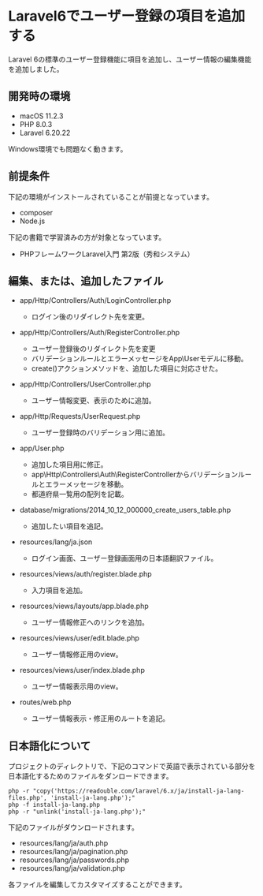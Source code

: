 # Laravel6でユーザー登録の項目を追加する

Laravel 6の標準のユーザー登録機能に項目を追加し、ユーザー情報の編集機能を追加しました。

## 開発時の環境

- macOS 11.2.3
- PHP 8.0.3
- Laravel 6.20.22

Windows環境でも問題なく動きます。

## 前提条件

下記の環境がインストールされていることが前提となっています。

- composer
- Node.js

下記の書籍で学習済みの方が対象となっています。

- PHPフレームワークLaravel入門 第2版（秀和システム）

## 編集、または、追加したファイル

- app/Http/Controllers/Auth/LoginController.php
  - ログイン後のリダイレクト先を変更。

- app/Http/Controllers/Auth/RegisterController.php
  - ユーザー登録後のリダイレクト先を変更
  - バリデーションルールとエラーメッセージをApp\Userモデルに移動。
  - create()アクションメソッドを、追加した項目に対応させた。

- app/Http/Controllers/UserController.php
  - ユーザー情報変更、表示のために追加。

- app/Http/Requests/UserRequest.php
  - ユーザー登録時のバリデーション用に追加。

- app/User.php
  - 追加した項目用に修正。
  - app\Http\Controllers\Auth\RegisterControllerからバリデーションルールとエラーメッセージを移動。
  - 都道府県一覧用の配列を記載。

- database/migrations/2014_10_12_000000_create_users_table.php
  - 追加したい項目を追記。

- resources/lang/ja.json
  - ログイン画面、ユーザー登録画面用の日本語翻訳ファイル。

- resources/views/auth/register.blade.php
  - 入力項目を追加。

- resources/views/layouts/app.blade.php
  - ユーザー情報修正へのリンクを追加。

- resources/views/user/edit.blade.php
  - ユーザー情報修正用のview。

- resources/views/user/index.blade.php
  - ユーザー情報表示用のview。

- routes/web.php
  - ユーザー情報表示・修正用のルートを追記。

## 日本語化について

プロジェクトのディレクトリで、下記のコマンドで英語で表示されている部分を日本語化するためのファイルをダンロードできます。

```
php -r "copy('https://readouble.com/laravel/6.x/ja/install-ja-lang-files.php', 'install-ja-lang.php');"
php -f install-ja-lang.php
php -r "unlink('install-ja-lang.php');"
```

下記のファイルがダウンロードされます。
- resources/lang/ja/auth.php
- resources/lang/ja/pagination.php
- resources/lang/ja/passwords.php
- resources/lang/ja/validation.php

各ファイルを編集してカスタマイズすることができます。
